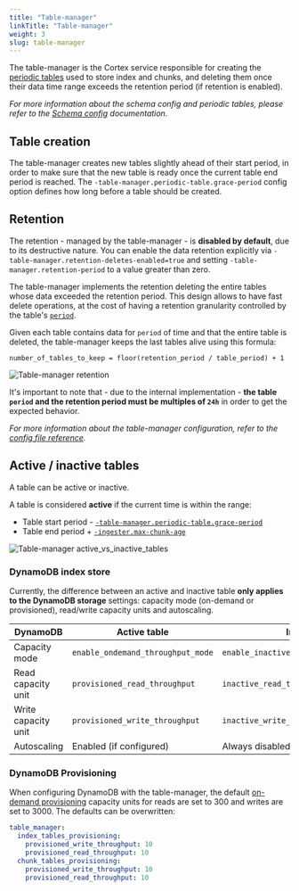 ```yaml
---
title: "Table-manager"
linkTitle: "Table-manager"
weight: 3
slug: table-manager
---
```


The table-manager is the Cortex service responsible for creating the [periodic tables](./schema-config.md) used to store index and chunks, and deleting them once their data time range exceeds the retention period (if retention is enabled).

_For more information about the schema config and periodic tables, please refer to the [Schema config](./schema-config.md) documentation._

## Table creation

The table-manager creates new tables slightly ahead of their start period, in order to make sure that the new table is ready once the current table end period is reached. The `-table-manager.periodic-table.grace-period` config option defines how long before a table should be created.

## Retention

The retention - managed by the table-manager - is **disabled by default**, due to its destructive nature. You can enable the data retention explicitly via `-table-manager.retention-deletes-enabled=true` and setting `-table-manager.retention-period` to a value greater than zero.

The table-manager implements the retention deleting the entire tables whose data exceeded the retention period. This design allows to have fast delete operations, at the cost of having a retention granularity controlled by the table's [`period`](./schema-config.md#schema-config).

Given each table contains data for `period` of time and that the entire table is deleted, the table-manager keeps the last tables alive using this formula:

```
number_of_tables_to_keep = floor(retention_period / table_period) + 1
```

![Table-manager retention](/images/chunks-storage/table-manager-retention.png)

It's important to note that - due to the internal implementation - **the table `period` and the retention period must be multiples of `24h`** in order to get the expected behavior.

_For more information about the table-manager configuration, refer to the [config file reference](../configuration/config-file-reference.md#table_manager_config)._

## Active / inactive tables

A table can be active or inactive.

A table is considered **active** if the current time is within the range:
- Table start period - [`-table-manager.periodic-table.grace-period`](../configuration/config-file-reference.md#table_manager_config)
- Table end period + [`-ingester.max-chunk-age`](../configuration/config-file-reference.md#ingester_config)

![Table-manager active_vs_inactive_tables](/images/chunks-storage/table-manager-active-vs-inactive-tables.png)

### DynamoDB index store

Currently, the difference between an active and inactive table **only applies to the DynamoDB storage** settings: capacity mode (on-demand or provisioned), read/write capacity units and autoscaling.

| DynamoDB            | Active table                            | Inactive table                       |
| ------------------- | --------------------------------------- | ------------------------------------ |
| Capacity mode       | `enable_ondemand_throughput_mode`       | `enable_inactive_throughput_on_demand_mode` |
| Read capacity unit  | `provisioned_read_throughput`           | `inactive_read_throughput`           |
| Write capacity unit | `provisioned_write_throughput`          | `inactive_write_throughput`          |
| Autoscaling         | Enabled (if configured)                 | Always disabled                      |

### DynamoDB Provisioning

When configuring DynamoDB with the table-manager, the default [on-demand provisioning](https://docs.aws.amazon.com/amazondynamodb/latest/developerguide/HowItWorks.ReadWriteCapacityMode.html) capacity units for reads are set to 300 and writes are set to 3000. The defaults can be overwritten:

```yaml
table_manager:
  index_tables_provisioning:
    provisioned_write_throughput: 10
    provisioned_read_throughput: 10
  chunk_tables_provisioning:
    provisioned_write_throughput: 10
    provisioned_read_throughput: 10
```
